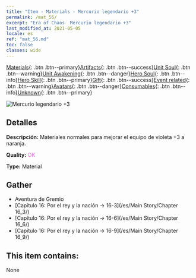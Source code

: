 ```yaml
---
title: "Item - Materials - Mercurio legendario +3"
permalink: /mat_56/
excerpt: "Era of Chaos  Mercurio legendario +3"
last_modified_at: 2021-05-05
locale: es
ref: "mat_56.md"
toc: false
classes: wide
---
```

 [Materials](/ItemsES/){: .btn .btn--primary}[Artifacts](/ItemsES/Artifacts/){: .btn .btn--success}[Unit Soul](/ItemsES/UnitSoul/){: .btn .btn--warning}[Unit Awakening](/ItemsES/UnitAwakening/){: .btn .btn--danger}[Hero Soul](/ItemsES/HeroSoul/){: .btn .btn--info}[Hero Skill](/ItemsES/HeroSkill/){: .btn .btn--primary}[Gift](/ItemsES/Gift/){: .btn .btn--success}[Event related](/ItemsES/Events/){: .btn .btn--warning}[Avatars](/ItemsES/Avatars/){: .btn .btn--danger}[Consumables](/ItemsES/Consumables/){: .btn .btn--info}[Unknown](/ItemsES/Unknown/){: .btn .btn--primary}

 ![Mercurio legendario +3](/images/t/i_cailiao_shuiyin2.png)

## Detalles
 **Descripción:** Materiales normales para mejorar el equipo de violeta +3 a naranja.

 **Quality:** <span style="color: #DA70D6">OK</span>

 **Type:** Material

## Gather

*    Aventura de Gremio 
*    [Capítulo 16: Por el rey y la nación -> 16-3](/es/Main Story/Chapter 16_3/) 
*    [Capítulo 16: Por el rey y la nación -> 16-6](/es/Main Story/Chapter 16_6/) 
*    [Capítulo 16: Por el rey y la nación -> 16-9](/es/Main Story/Chapter 16_9/) 

## This item contains:

  None

